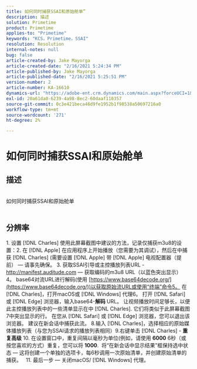 ```yaml
---
title: 如何同时捕获SSAI和原始舱单”
description: 描述
solution: Primetime
product: Primetime
applies-to: "Primetime"
keywords: "KCS，Primetime，SSAI"
resolution: Resolution
internal-notes: null
bug: false
article-created-by: Jake Mayorga
article-created-date: "2/16/2021 5:24:34 PM"
article-published-by: Jake Mayorga
article-published-date: "2/16/2021 5:25:51 PM"
version-number: 2
article-number: KA-16610
dynamics-url: "https://adobe-ent.crm.dynamics.com/main.aspx?forceUCI=1&pagetype=entityrecord&etn=knowledgearticle&id=fd0d47d2-7b70-eb11-a812-00224809a536"
exl-id: 20a61da0-6239-4a98-8ec2-60daaf110357
source-git-commit: 0c3e421beca46d9fe1952b1f98538a50697216a0
workflow-type: tm+mt
source-wordcount: '271'
ht-degree: 2%

---
```


# 如何同时捕获SSAI和原始舱单

## 描述

<br>如何同时捕获SSAI和原始舱单<br><br>



## 分辨率




1. 设置 [!DNL Charles] 使用此屏幕截图中建议的方法，记录仅捕获m3u8的设置：2. 在 [!DNL Apple] 在应用程序上开始播放（您需要为其调试），然后在中捕获 [!DNL Charles] (需要设置 [!DNL Apple] 带 [!DNL Apple] 电视配置器（提前） — 请事先确保。  3. 获取SSAI引导或主控播放列表URL -http://manifest.auditude.com — 获取编码的m3u8 URL（以蓝色突出显示）4。 base64对流URL进行解码(使用 [https://www.base64decode.org/](https://www.base64decode.org/))以获取原始流URL或使用“终端”命令5。 在 [!DNL Charles]，打开macOS或 [!DNL Windows] 代理6。 打开 [!DNL Safari] 或 [!DNL Edge] 浏览器，输入base64-<b>解码</b> URL。 让视频播放时间足够长，以便此主控播放列表中的一些清单显示在中 [!DNL Charles]. 它们将类似于此屏幕截图7中突出显示的行。 在您从 [!DNL Safari] 或 [!DNL Edge] 浏览器，您可以退出该浏览器。 建议在新会话中捕获此流。  8.输入 [!DNL Charles]，选择相应的原始媒体播放列表（与您为SSAI请求的播放列表相同）9.右键单击 [!DNL Charles] - <b>重复高级</b>  10. 在设置窗口中，重复间隔以毫秒为单位(例如，请使用 <b>6000</b> 6秒（或按您喜欢的方式）重复，您可以将 <b>1000</b>.  将“在新会话中显示结果”框保持选中状态 — 这将创建一个单独的选项卡，每6秒调用一次原始清单，并创建原始清单的捕获。   11. 最后一步 — 关闭macOS/ [!DNL Windows] 代理。
